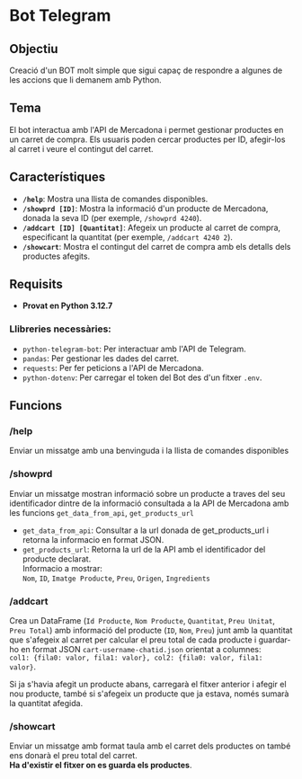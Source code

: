 # Bot Telegram

## Objectiu
Creació d'un BOT molt simple que sigui capaç de respondre a algunes de les accions que li demanem amb Python.

## Tema
El bot interactua amb l'API de Mercadona i permet gestionar productes en un carret de compra. Els usuaris poden cercar productes per ID, afegir-los al carret i veure el contingut del carret.

## Característiques

- **`/help`**: Mostra una llista de comandes disponibles.
- **`/showprd [ID]`**: Mostra la informació d'un producte de Mercadona, donada la seva ID (per exemple, `/showprd 4240`).
- **`/addcart [ID] [Quantitat]`**: Afegeix un producte al carret de compra, especificant la quantitat (per exemple, `/addcart 4240 2`).
- **`/showcart`**: Mostra el contingut del carret de compra amb els detalls dels productes afegits.

## Requisits

- **Provat en Python 3.12.7**
  
### Llibreries necessàries:

- `python-telegram-bot`: Per interactuar amb l'API de Telegram.
- `pandas`: Per gestionar les dades del carret.
- `requests`: Per fer peticions a l'API de Mercadona.
- `python-dotenv`: Per carregar el token del Bot des d'un fitxer `.env`.

## Funcions

### /help
Enviar un missatge amb una benvinguda i la llista de comandes disponibles 

### /showprd
Enviar un missatge mostran informació sobre un producte a traves del seu identificador dintre de la informació consultada a la API de Mercadona amb les funcions `get_data_from_api`, `get_products_url`
 - `get_data_from_api`: Consultar a la url donada de get_products_url i retorna la informacio en format JSON.  
 - `get_products_url`: Retorna la url de la API amb el identificador del producte declarat.  
Informacio a mostrar:  
`Nom`, `ID`, `Imatge Producte`, `Preu`, `Origen`, `Ingredients`

### /addcart
Crea un DataFrame (`Id Producte`, `Nom Producte`, `Quantitat`, `Preu Unitat`, `Preu Total`) amb informació del producte (`ID`, `Nom`, `Preu`) junt amb la quantitat que s'afegeix
al carret per calcular el preu total de cada producte i guardar-ho en format JSON `cart-username-chatid.json` orientat a columnes:  
`col1: {fila0: valor, fila1: valor}, col2: {fila0: valor, fila1: valor}`.  

Si ja s'havia afegit un producte abans, carregarà el fitxer anterior i afegir el nou producte, també si s'afegeix un producte que ja estava, només sumarà la quantitat afegida.

### /showcart
Enviar un missatge amb format taula amb el carret dels productes on també ens donarà el preu total del carret.  
**Ha d'existir el fitxer on es guarda els productes**.

